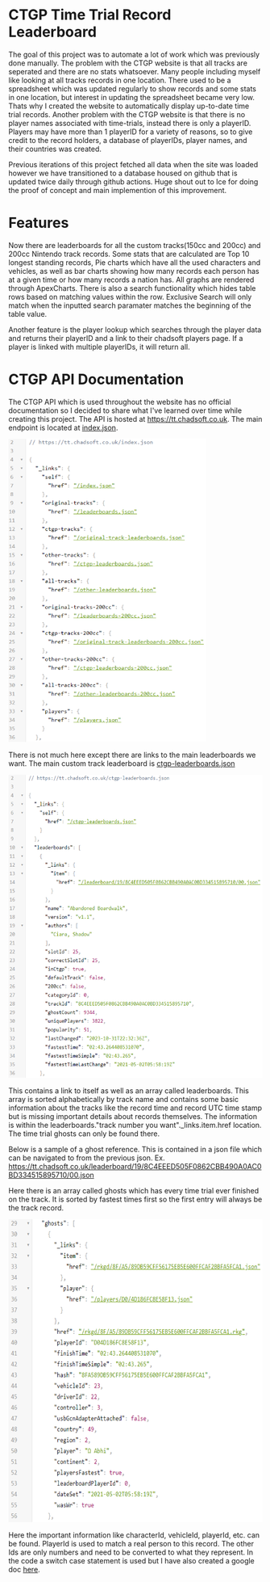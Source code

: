 # CTGP Time Trial Record Leaderboard

The goal of this project was to automate a lot of work which was previously done manually. The problem with the CTGP website is that all tracks are seperated and there are no stats whatsoever. Many people including myself like looking at all tracks records in one location. There used to be a spreadsheet which was updated regularly to show records and some stats in one location, but interest in updating the spreadsheet became very low. Thats why I created the website to automatically display up-to-date time trial records. Another problem with the CTGP website is that there is no player names associated with time-trials, instead there is only a playerID. Players may have more than 1 playerID for a variety of reasons, so to give credit to the record holders, a database of playerIDs, player names, and their countries was created.

Previous iterations of this project fetched all data when the site was loaded however we have transitioned to a database housed on github that is updated twice daily through github actions. Huge shout out to Ice for doing the proof of concept and main implemention of this improvement.

# Features

Now there are leaderboards for all the custom tracks(150cc and 200cc) and 200cc Nintendo track records. Some stats that are calculated are Top 10 longest standing records, Pie charts which have all the used characters and vehicles, as well as bar charts showing how many records each person has at a given time or how many records a nation has. All graphs are rendered through ApexCharts. There is also a search functionality which hides table rows based on matching values within the row. Exclusive Search will only match when the inputted search paramater matches the beginning of the table value.

Another feature is the player lookup which searches through the player data and returns their playerID and a link to their chadsoft players page. If a player is linked with multiple playerIDs, it will return all.

# CTGP API Documentation

The CTGP API which is used throughout the website has no official documentation so I decided to share what I've learned over time while creating this project. The API is hosted at https://tt.chadsoft.co.uk. The main endpoint is located at [index.json](https://tt.chadsoft.co.uk/index.json). 

<img src="website/images/indexCTGP.png" height=600>

There is not much here except there are links to the main leaderboards we want. The main custom track leaderboard is [ctgp-leaderboards.json](https://tt.chadsoft.co.uk/ctgp-leaderboards.json)

<img src="website/images/leaderboardCTGP.png" height=600>

This contains a link to itself as well as an array called leaderboards. This array is sorted alphabetically by track name and contains some basic information about the tracks like the record time and record UTC time stamp but is missing important details about records themselves. The information is within the leaderboards."track number you want"._links.item.href location. The time trial ghosts can only be found there.

Below is a sample of a ghost reference. This is contained in a json file which can be navigated to from the previous json. Ex. https://tt.chadsoft.co.uk/leaderboard/19/8C4EEED505F0862CBB490A0AC0BD334515895710/00.json

Here there is an array called ghosts which has every time trial ever finished on the track. It is sorted by fastest times first so the first entry will always be the track record.

<img src="website/images/ghostCTGP.png" height=600>

Here the important information like characterId, vehicleId, playerId, etc. can be found. PlayerId is used to match a real person to this record. The other Ids are only numbers and need to be converted to what they represent. In the code a switch case statement is used but I have also created a google doc [here](https://docs.google.com/spreadsheets/d/18iAJnUXEt7IZqJNB9cQhVR9s2IrUHRG7TXeKhDH7qM0/edit?usp=sharing).